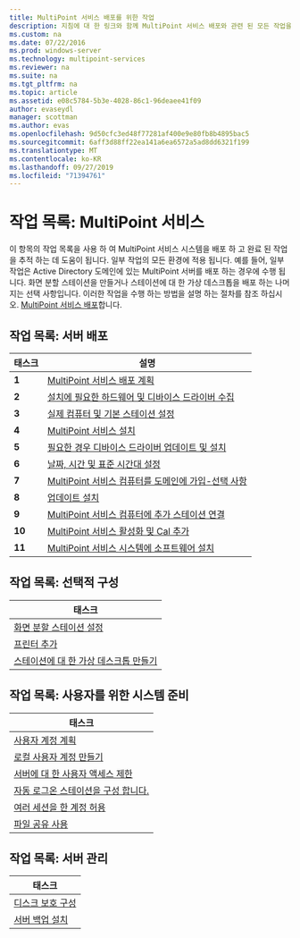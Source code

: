 ```yaml
---
title: MultiPoint 서비스 배포를 위한 작업
description: 지침에 대 한 링크와 함께 MultiPoint 서비스 배포와 관련 된 모든 작업을 나열 합니다.
ms.custom: na
ms.date: 07/22/2016
ms.prod: windows-server
ms.technology: multipoint-services
ms.reviewer: na
ms.suite: na
ms.tgt_pltfrm: na
ms.topic: article
ms.assetid: e08c5784-5b3e-4028-86c1-96deaee41f09
author: evaseydl
manager: scottman
ms.author: evas
ms.openlocfilehash: 9d50cfc3ed48f77281af400e9e80fb8b4895bac5
ms.sourcegitcommit: 6aff3d88ff22ea141a6ea6572a5ad8dd6321f199
ms.translationtype: MT
ms.contentlocale: ko-KR
ms.lasthandoff: 09/27/2019
ms.locfileid: "71394761"
---
```

# <a name="task-lists-multipoint-services"></a>작업 목록: MultiPoint 서비스
이 항목의 작업 목록을 사용 하 여 MultiPoint 서비스 시스템을 배포 하 고 완료 된 작업을 추적 하는 데 도움이 됩니다. 일부 작업의 모든 환경에 적용 됩니다. 예를 들어, 일부 작업은 Active Directory 도메인에 있는 MultiPoint 서버를 배포 하는 경우에 수행 됩니다. 화면 분할 스테이션을 만들거나 스테이션에 대 한 가상 데스크톱을 배포 하는 나머지는 선택 사항입니다. 이러한 작업을 수행 하는 방법을 설명 하는 절차를 참조 하십시오. [MultiPoint 서비스 배포](deploying-multipoint-services.md)합니다.  
  
## <a name="task-list-deploy-the-server"></a>작업 목록: 서버 배포  

|태스크|설명|  
|--------|---------------|  
|**1**|[MultiPoint 서비스 배포 계획](planning-a-multipoint-services-deployment.md)|  
|**2**|[설치에 필요한 하드웨어 및 디바이스 드라이버 수집](Collect-hardware-and-device-drivers-needed-for-the-installation.md)|  
|**3**|[실제 컴퓨터 및 기본 스테이션 설정](Set-up-the-physical-computer-and-primary-station.md)|  
|**4**|[MultiPoint 서비스 설치](Install-MultiPoint-services.md)|  
|**5**|[필요한 경우 디바이스 드라이버 업데이트 및 설치](Update-and-install-device-drivers-if-needed.md)|  
|**6**|[날짜, 시간 및 표준 시간대 설정](Set-the-date--time--and-time-zone.md)|  
|**7**|[MultiPoint 서비스 컴퓨터를 도메인에 가입-선택 사항](Join-the-MultiPoint-services-computer-to-a-domain--optional-.md)|  
|**8**|[업데이트 설치](Install-updates.md)|  
|**9**|[MultiPoint 서비스 컴퓨터에 추가 스테이션 연결](Attach-additional-stations-to-your-MultiPoint-services-computer.md)|  
|**10**|[MultiPoint 서비스 활성화 및 Cal 추가](manage-client-access-licenses-with-multipoint-services.md)|  
|**11**|[MultiPoint 서비스 시스템에 소프트웨어 설치](Install-software-on-your-MultiPoint-services-system.md)|  
  
## <a name="task-list-optional-configurations"></a>작업 목록: 선택적 구성  
  
|태스크|  
|--------|  
|[화면 분할 스테이션 설정](Set-up-a-split-screen-station-in-MultiPoint-services.md)|  
|[프린터 추가](Add-printers.md)|  
|[스테이션에 대 한 가상 데스크톱 만들기](Create-Windows-10-Enterprise-virtual-desktops-for-stations.md)|  
  
## <a name="task-list-prepare-your-system-for-users"></a>작업 목록: 사용자를 위한 시스템 준비  
  
|태스크|  
|--------|  
|[사용자 계정 계획](Plan-user-accounts-for-your-MultiPoint-services-environment.md)|  
|[로컬 사용자 계정 만들기](Create-local-user-accounts.md)|  
|[서버에 대 한 사용자 액세스 제한](Limit-users--access-to-the-server-in-MultiPoint-services.md)|  
|[자동 로그온 스테이션을 구성 합니다.](Configure-stations-for-automatic-logon.md)|  
|[여러 세션을 한 계정 허용](Allow-one-account-to-have-multiple-sessions.md)|  
|[파일 공유 사용](Enable-file-sharing-in-MultiPoint-services.md)|  
  
## <a name="task-list-server-administration"></a>작업 목록: 서버 관리  
  
|태스크|  
|--------|  
|[디스크 보호 구성](Configure-Disk-Protection-in-MultiPoint-services.md)|  
|[서버 백업 설치](Install-Server-Backup-on-your-MultiPoint-services-computer.md)|